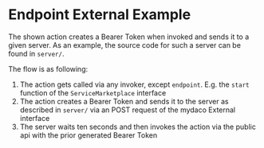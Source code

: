 # Endpoint External Example

The shown action creates a Bearer Token when invoked and sends it to a given server. As an example, the source code for such a server can be found in `server/`.

The flow is as following:

1. The action gets called via any invoker, except `endpoint`. E.g. the `start` function of the `ServiceMarketplace` interface
2. The action creates a Bearer Token and sends it to the server as described in `server/` via an POST request of the mydaco External interface
3. The server waits ten seconds and then invokes the action via the public api with the prior generated Bearer Token
